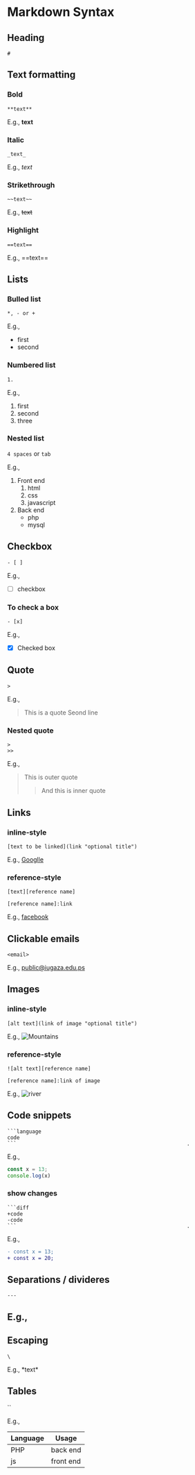 # Markdown Syntax

## Heading

`#`

## Text formatting

### Bold

`**text**`

E.g., **text**

### Italic

`_text_`

E.g., _text_

### Strikethrough

`~~text~~`

E.g., ~~text~~

### Highlight

`==text==`

E.g., ==text==
	

## Lists

### Bulled list

`*, - or +`

E.g.,
-   first
-   second

### Numbered list

`1.`

E.g., 
1. first
2. second
3. three

### Nested list

`4 spaces` or `tab`

E.g., 
1. Front end
    1. html
    2. css
    3. javascript
2. Back end
    * php
    * mysql


## Checkbox

`- [ ]`

E.g.,
- [ ] checkbox
 
 ### To check a box

`- [x]`

E.g.,
- [x] Checked box


## Quote

`>`

E.g., 
> This is a quote
> Seond line

### Nested quote

```
>
>>
```

E.g., 
> This is outer quote
> > And this is inner quote


## Links

### inline-style

`[text to be linked](link "optional title")`

E.g., [Googlle](http://google.com "click on this link to redirect into google")

### reference-style

```
[text][reference name]

[reference name]:link
```

E.g.,  [facebook][meta]

[meta]: http://facebook.com


## Clickable emails

`<email>`

E.g., <public@iugaza.edu.ps>


## Images

### inline-style

`[alt text](link of image "optional title")`

E.g., 
![Mountains](https://images.unsplash.com/photo-1611605645802-c21be743c321?ixlib=rb-1.2.1&ixid=MnwxMjA3fDB8MHxwaG90by1wYWdlfHx8fGVufDB8fHx8&auto=format&fit=crop&w=1470&q=80 "this is an image of mountains")

### reference-style

```
![alt text][reference name]

[reference name]:link of image
```

E.g.,  ![river][rv]

[rv]: https://images.unsplash.com/photo-1545641203-7d072a14e3b2?ixlib=rb-1.2.1&ixid=MnwxMjA3fDB8MHxwaG90by1wYWdlfHx8fGVufDB8fHx8&auto=format&fit=crop&w=1033&q=80


## Code snippets

```
```language
code
```                                                       .
```

E.g., 

```javascript
const x = 13;
console.log(x)
```

### show changes

```
```diff
+code
-code
```                                                       .
```

E.g., 
```diff
- const x = 13;
+ const x = 20;
```


## Separations / divideres

`---`

E.g., 
---


## Escaping

`\`

E.g.,  \*text\*


## Tables

``

E.g., 



|Language|Usage|
|--------|-----|
|PHP|back end|
|js|front end|
